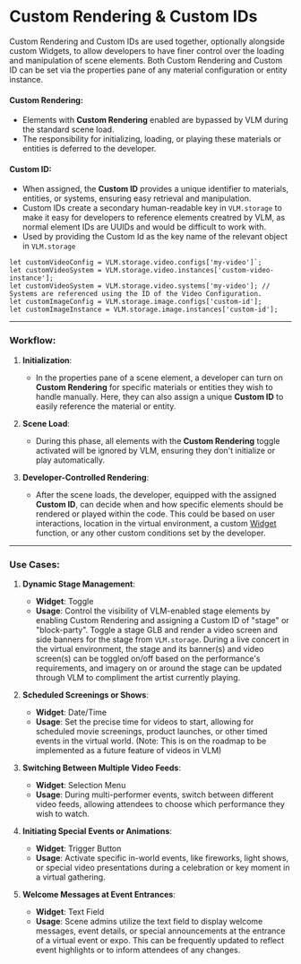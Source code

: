 # Custom Rendering & Custom IDs

Custom Rendering and Custom IDs are used together, optionally alongside custom Widgets, to allow developers to have finer control over the loading and manipulation of scene elements. 
Both Custom Rendering and Custom ID can be set via the properties pane of any material configuration or entity instance.

#### Custom Rendering:

  - Elements with **Custom Rendering** enabled are bypassed by VLM during the standard scene load.
  - The responsibility for initializing, loading, or playing these materials or entities is deferred to the developer.

#### Custom ID:

  - When assigned, the **Custom ID** provides a unique identifier to materials, entities, or systems, ensuring easy retrieval and manipulation.
  - Custom IDs create a secondary human-readable key in `VLM.storage` to make it easy for developers to reference elements creatred by VLM, as normal element IDs are UUIDs and would be difficult to work with.
  - Used by providing the Custom Id as the key name of the relevant object in `VLM.storage` 
  ```
  let customVideoConfig = VLM.storage.video.configs['my-video']`;
  let customVideoSystem = VLM.storage.video.instances['custom-video-instance'];
  let customVideoSystem = VLM.storage.video.systems['my-video']; // Systems are referenced using the ID of the Video Configuration.
  let customImageConfig = VLM.storage.image.configs['custom-id'];
  let customImageInstance = VLM.storage.image.instances['custom-id'];
  ```

---

### Workflow:

1. **Initialization**:
   - In the properties pane of a scene element, a developer can turn on **Custom Rendering** for specific materials or entities they wish to handle manually. Here, they can also assign a unique **Custom ID** to easily reference the material or entity. 
   
2. **Scene Load**:
   - During this phase, all elements with the **Custom Rendering** toggle activated will be ignored by VLM, ensuring they don't initialize or play automatically.

3. **Developer-Controlled Rendering**:
   - After the scene loads, the developer, equipped with the assigned **Custom ID**, can decide when and how specific elements should be rendered or played within the code. This could be based on user interactions, location in the virtual environment, a custom [Widget](/widget/config.md) function, or any other custom conditions set by the developer.

---

### Use Cases:

1. **Dynamic Stage Management**:
   - **Widget**: Toggle
   - **Usage**: Control the visibility of VLM-enabled stage elements by enabling Custom Rendering and assigning a Custom ID of "stage" or "block-party". Toggle a stage GLB and render a video screen and side banners for the stage from `VLM.storage`. During a live concert in the virtual environment, the stage and its banner(s) and video screen(s) can be toggled on/off based on the performance's requirements, and imagery on or around the stage can be updated through VLM to compliment the artist currently playing.

2. **Scheduled Screenings or Shows**:
   - **Widget**: Date/Time
   - **Usage**: Set the precise time for videos to start, allowing for scheduled movie screenings, product launches, or other timed events in the virtual world. (Note: This is on the roadmap to be implemented as a future feature of videos in VLM)

3. **Switching Between Multiple Video Feeds**:
   - **Widget**: Selection Menu
   - **Usage**: During multi-performer events, switch between different video feeds, allowing attendees to choose which performance they wish to watch.

4. **Initiating Special Events or Animations**:
   - **Widget**: Trigger Button
   - **Usage**: Activate specific in-world events, like fireworks, light shows, or special video presentations during a celebration or key moment in a virtual gathering.

5. **Welcome Messages at Event Entrances**:
   - **Widget**: Text Field
   - **Usage**: Scene admins utilize the text field to display welcome messages, event details, or special announcements at the entrance of a virtual event or expo. This can be frequently updated to reflect event highlights or to inform attendees of any changes.